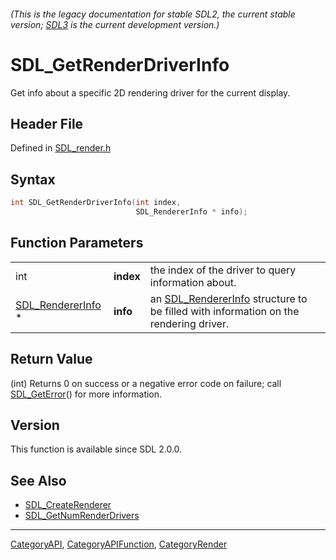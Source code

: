 ###### (This is the legacy documentation for stable SDL2, the current stable version; [SDL3](https://wiki.libsdl.org/SDL3/) is the current development version.)
# SDL_GetRenderDriverInfo

Get info about a specific 2D rendering driver for the current display.

## Header File

Defined in [SDL_render.h](https://github.com/libsdl-org/SDL/blob/SDL2/include/SDL_render.h)

## Syntax

```c
int SDL_GetRenderDriverInfo(int index,
                            SDL_RendererInfo * info);
```

## Function Parameters

|                                        |           |                                                                                                          |
| -------------------------------------- | --------- | -------------------------------------------------------------------------------------------------------- |
| int                                    | **index** | the index of the driver to query information about.                                                      |
| [SDL_RendererInfo](SDL_RendererInfo) * | **info**  | an [SDL_RendererInfo](SDL_RendererInfo) structure to be filled with information on the rendering driver. |

## Return Value

(int) Returns 0 on success or a negative error code on failure; call
[SDL_GetError](SDL_GetError)() for more information.

## Version

This function is available since SDL 2.0.0.

## See Also

- [SDL_CreateRenderer](SDL_CreateRenderer)
- [SDL_GetNumRenderDrivers](SDL_GetNumRenderDrivers)

----
[CategoryAPI](CategoryAPI), [CategoryAPIFunction](CategoryAPIFunction), [CategoryRender](CategoryRender)

